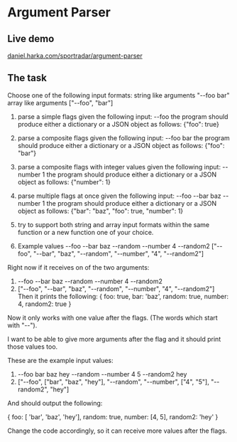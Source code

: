 # Argument Parser

## Live demo

[daniel.harka.com/sportradar/argument-parser](https://daniel.harka.com/sportradar/argument-parser/)

## The task

Choose one of the following input formats:
string like arguments "--foo bar"
array like arguments ["--foo", "bar"]

1. parse a simple flags
   given the following input:
   --foo
   the program should produce either a dictionary or a JSON object as follows:
   {"foo": true}

2. parse a composite flags
   given the following input:
   --foo bar
   the program should produce either a dictionary or a JSON object as follows:
   {"foo": "bar"}

3. parse a composite flags with integer values
   given the following input:
   --number 1
   the program should produce either a dictionary or a JSON object as follows:
   {"number": 1}

4. parse multiple flags at once
   given the following input:
   --foo --bar baz --number 1
   the program should produce either a dictionary or a JSON object as follows:
   {"bar": "baz", "foo": true, "number": 1}

5. try to support both string and array input formats
   within the same function or a new function one of your choice.

6. Example values
   --foo --bar baz --random --number 4 --random2
   ["--foo", "--bar", "baz", "--random", "--number", "4", "--random2"]

Right now if it receives on of the two arguments:

1.  --foo --bar baz --random --number 4 --random2
2.  ["--foo", "--bar", "baz", "--random", "--number", "4", "--random2"]
    Then it prints the following:
    { foo: true, bar: 'baz', random: true, number: 4, random2: true }

Now it only works with one value after the flags. (The words which start with "--").

I want to be able to give more arguments after the flag and it should print those values too.

These are the example input values:

1.  --foo bar baz hey --random --number 4 5 --random2 hey
2.  ["--foo", ["bar", "baz", "hey"], "--random", "--number", ["4", "5"], "--random2", "hey"]

And should output the following:

{ foo: [ 'bar', 'baz', 'hey'], random: true, number: [4, 5], random2: 'hey' }

Change the code accordingly, so it can receive more values after the flags.
